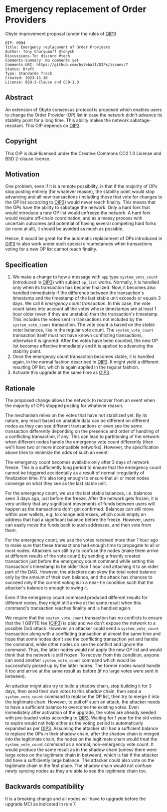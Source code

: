 # Emergency replacement of Order Providers

Obyte improvement proposal (under the rules of [OIP1](https://github.com/byteball/OIPs/blob/master/oip-0001.md))

```
OIP: 0004
Title: Emergency replacement of Order Providers
Author: Tony Churyumoff @tonych
Discussions-To: discord #tech
Comments-Summary: No comments yet
Comments-URI: https://github.com/byteball/OIPs/issues/7
Status: Draft
Type: Standards Track
Created: 2023-11-10
License: BSD-2-Clause and CC0-1.0
```

## Abstract

An extension of Obyte consensus protocol is proposed which enables users to change the Order Provider (OP) list in case the network didn't advance its stability point for a long time. This ability makes the network sabotage-resistant. This OIP depends on [OIP3](oip-0003.md).

## Copyright

This OIP is dual-licensed under the Creative Commons CC0 1.0 License and BSD 2-clause license.

## Motivation

One problem, even if it is a remote possibility, is that if the majority of OPs stop posting entirely (for whatever reason), the stability point would stop advancing and all new transactions (including those that vote for changes to the OP list according to [OIP3](oip-0003.md)) would never reach finality. This means that the OPs have the ability to sabotage the network. Only a hard fork that would introduce a new OP list would unfreeze the network. A hard fork would require off-chain coordination, and as a messy process with uncertain outcomes and potential of having several competing hard forks (or none at all), it should be avoided as much as possible.

Hence, it would be great for the automatic replacement of OPs introduced in [OIP3](oip-0003.md) to also work under such special circumstances when transactions voting for a new OP list cannot reach finality.

## Specification

1. We make a change to how a message with `app` type `system_vote_count` (introduced in [OIP3](oip-0003.md)) with subject `op_list` works. Normally, it is handled only when its transaction has become finalized. Now, it becomes also handled immediately if the difference between the transaction's timestamp and the timestamp of the last stable unit exceeds or equals 3 days. We call it _emergency count transaction_. In this case, the vote count takes into account all the votes whose timestamps are at least 1 hour older (even if they are unstable) than the transaction's timestamp. This includes the votes sent in transactions not included by the `system_vote_count` transaction. The vote count is based on the _stable_ voter balances, like in the regular vote count. The `system_vote_count` transaction itself must not have known conflicting transactions, otherwise it is ignored. After the votes have been counted, the new OP list becomes effective immediately and it is applied to advancing the stability point.
2. Once the emergency count transaction becomes stable, it is handled again, in the normal fashion described in [OIP3](oip-0003.md). It might yield a different resulting OP list, which is again applied in the regular fashion.
3. Activate this upgrade at the same time as [OIP3](oip-0003.md).


## Rationale

The proposed change allows the network to recover from an event when the majority of OPs stopped posting for whatever reason.

The mechanism relies on the votes that have not stabilized yet. By its nature, any result based on unstable data can be different on different nodes as they can see different transactions or even see the same transaction differently depending on the presence and order of handling of a conflicting transaction, if any. This can lead to partitioning of the network when different nodes handle the emergency vote count differently (then we'll have two or more incompatible networks). However, the specification above tries to minimize the odds of such an event.

The emergency count becomes available only after 3 days of network freeze. This is a sufficiently long period to ensure that the emergency count cannot be triggered accidentally as a result of normal irregularity of finalization time. It's also long enough to ensure that all or most nodes converge on what they see as the last stable unit.

For the emergency count, we use the last stable balances, i.e. balances seen 3 days ago, just before the freeze. After the network gets frozen, it is very unlikely that any significant movements of funds between users will happen as the transactions don't get confirmed. Balances can still move within user wallets, e.g. to change addresses, which could empty an address that had a significant balance before the freeze. However, users can easily move the funds back to such addresses, and then vote from them.

For the emergency count, we use the votes received more than 1 hour ago to make sure that these transactions had enough time to propagate to all or most nodes. Attackers can still try to confuse the nodes (make them arrive at different results of the vote count) by sending a freshly created transaction just before the emergency count command while setting this transaction's timestamp to be older than 1 hour and attaching it to an older part of the DAG. However, the attackers can skew the total voted balance only by the amount of their own balance, and the attack has chances to succeed only if the current voting is in a near-tie condition such that the attacker's balance is enough to swing it.

Even if the emergency count command produced different results for different nodes, they might still arrive at the same result when this command's transaction reaches finality and is handled again.

We require that the `system_vote_count` transaction has no conflicts to ensure that the 1 GBYTE fee ([OIP3](oip-0003.md)) is paid and we don't expose the network to a possible DoS attack. However, an attacker could send a `system_vote_count` transaction along with a conflicting transaction at almost the same time and hope that some nodes don't see the conflicting transaction yet and handle the command, while other nodes do see the conflict and ignore the command. Thus, the latter nodes would not apply the new OP list and would think that the network is still frozen. To recover from this condition, anyone can send another `system_vote_count` command which would be successfully picked up by the latter nodes. The former nodes would handle it too and arrive at the same result as before (if no large votes were sent in between).

An attacker might also try to build a shadow chain, stop building it for 3 days, then send their own votes to this shadow chain, then send a `system_vote_count` command to replace the OP list, then try to merge it into the legitimate chain. However, to pull off such an attack, the attacker needs to have a sufficient balance to overcome the existing votes. Even immediately after activation of the upgrade, the votes are already seeded with pre-loaded votes according to [OIP3](oip-0003.md). Waiting for 1 year for the old votes to expire would not help either as the voting period is automatically expanded as per [OIP3](oip-0003.md). Assuming the attacker still had a sufficient balance to replace the OPs in their shadow chain, after the shadow chain is merged into the legitimate chain, the nodes on the legitimate chain would treat the `system_vote_count` command as a normal, non-emergency vote count. It would produce the same result as in the shadow chain (unless there were large votes on the legitimate chain in between), which is fair if the attacker did have a sufficiently large balance. The attacker could also vote on the legitimate chain in the first place. The shadow chain would not confuse newly syncing nodes as they are able to see the legitimate chain too.


## Backwards compatibility

It is a breaking change and all nodes will have to upgrade before the upgrade MCI as indicated in rule 7.

